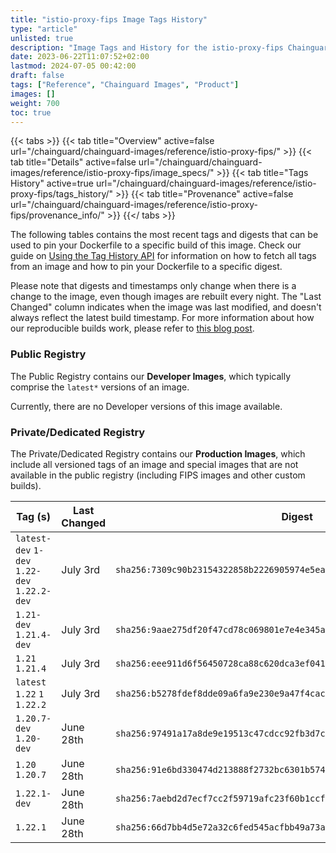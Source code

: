 ```yaml
---
title: "istio-proxy-fips Image Tags History"
type: "article"
unlisted: true
description: "Image Tags and History for the istio-proxy-fips Chainguard Image"
date: 2023-06-22T11:07:52+02:00
lastmod: 2024-07-05 00:42:00
draft: false
tags: ["Reference", "Chainguard Images", "Product"]
images: []
weight: 700
toc: true
---
```


{{< tabs >}}
{{< tab title="Overview" active=false url="/chainguard/chainguard-images/reference/istio-proxy-fips/" >}}
{{< tab title="Details" active=false url="/chainguard/chainguard-images/reference/istio-proxy-fips/image_specs/" >}}
{{< tab title="Tags History" active=true url="/chainguard/chainguard-images/reference/istio-proxy-fips/tags_history/" >}}
{{< tab title="Provenance" active=false url="/chainguard/chainguard-images/reference/istio-proxy-fips/provenance_info/" >}}
{{</ tabs >}}

The following tables contains the most recent tags and digests that can be used to pin your Dockerfile to a specific build of this image. Check our guide on [Using the Tag History API](/chainguard/chainguard-images/using-the-tag-history-api/) for information on how to fetch all tags from an image and how to pin your Dockerfile to a specific digest.

Please note that digests and timestamps only change when there is a change to the image, even though images are rebuilt every night. The "Last Changed" column indicates when the image was last modified, and doesn't always reflect the latest build timestamp. For more information about how our reproducible builds work, please refer to [this blog post](https://www.chainguard.dev/unchained/reproducing-chainguards-reproducible-image-builds).

### Public Registry
The Public Registry contains our **Developer Images**, which typically comprise the `latest*` versions of an image.

Currently, there are no Developer versions of this image available.

### Private/Dedicated Registry
The Private/Dedicated Registry contains our **Production Images**, which include all versioned tags of an image and special images that are not available in the public registry (including FIPS images and other custom builds).

| Tag (s)                                       | Last Changed | Digest                                                                    |
|-----------------------------------------------|--------------|---------------------------------------------------------------------------|
|  `latest-dev` `1-dev` `1.22-dev` `1.22.2-dev` | July 3rd     | `sha256:7309c90b23154322858b2226905974e5ea19f5553d24814fd1f6347ce49a3c8c` |
|  `1.21-dev` `1.21.4-dev`                      | July 3rd     | `sha256:9aae275df20f47cd78c069801e7e4e345ad1a50451183d7a1f4e9327dc5f70de` |
|  `1.21` `1.21.4`                              | July 3rd     | `sha256:eee911d6f56450728ca88c620dca3ef0417f1878235d2ef0ea6f1e4a795ca36d` |
|  `latest` `1.22` `1` `1.22.2`                 | July 3rd     | `sha256:b5278fdef8dde09a6fa9e230e9a47f4cac590912a458ec0be78ede4d2567874e` |
|  `1.20.7-dev` `1.20-dev`                      | June 28th    | `sha256:97491a17a8de9e19513c47cdcc92fb3d7ce9a891f3dade55fc24614194b146ae` |
|  `1.20` `1.20.7`                              | June 28th    | `sha256:91e6bd330474d213888f2732bc6301b574b649a8e6bb5b66a8dacc7dbc1f9ba5` |
|  `1.22.1-dev`                                 | June 28th    | `sha256:7aebd2d7ecf7cc2f59719afc23f60b1ccf3132a0a9cc95f86cae7a64a9683a46` |
|  `1.22.1`                                     | June 28th    | `sha256:66d7bb4d5e72a32c6fed545acfbb49a73aa178c000e4231c08e4e955c6f88355` |

